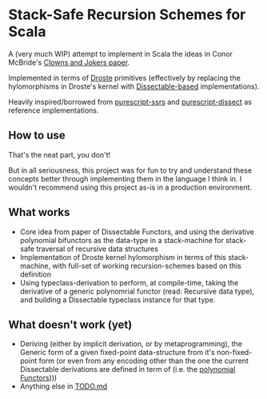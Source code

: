 # Stack-Safe Recursion Schemes for Scala

A (very much WIP) attempt to implement in Scala the ideas in Conor McBride's [Clowns and Jokers paper](https://personal.cis.strath.ac.uk/conor.mcbride/Dissect.pdf). 

Implemented in terms of [Droste](https://github.com/higherkindness/droste) primitives (effectively by replacing the hylomorphisms in Droste's kernel with [Dissectable-based](src/main/scala/Dissectable.scala) implementations).

Heavily inspired/borrowed from [purescript-ssrs](https://github.com/purefunctor/purescript-ssrs) and [purescript-dissect](https://github.com/PureFunctor/purescript-dissect) as reference implementations.

## How to use

That's the neat part, you don't! 

But in all seriousness, this project was for fun to try and understand these concepts better through implementing them in the language I think in. I wouldn't recommend using this project as-is in a production environment.

## What works

- Core idea from paper of Dissectable Functors, and using the derivative polynomial bifunctors as the data-type in a stack-machine for stack-safe traversal of recursive data structures
- Implementation of Droste kernel hylomorphism in terms of this stack-machine, with full-set of working recursion-schemes based on this definition
- Using typeclass-derivation to perform, at compile-time, taking the derivative of a generic polynomrial functor (read: Recursive data type), and building a Dissectable typeclass instance for that type.


## What doesn't work (yet)

- Deriving (either by implicit derivation, or by metaprogramming), the Generic form of a given fixed-point data-structure from it's non-fixed-point form (or even from any encoding other than the one the current Dissectable derivations are defined in term of (i.e. the [polynomial Functors](src/main/scala/polynomials/functors))))
- Anything else in [TODO.md](TODO.md)
